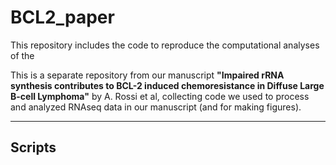 # BCL2_paper
This repository includes the code to reproduce the computational analyses of the 

This is a separate repository from our manuscript **"Impaired rRNA synthesis contributes to BCL-2 induced chemoresistance in Diffuse Large B-cell Lymphoma"** by A. Rossi et al, collecting code we used to process and analyzed RNAseq data in our manuscript (and for making figures).

---------------------------------------------------------------------------------------
## Scripts
